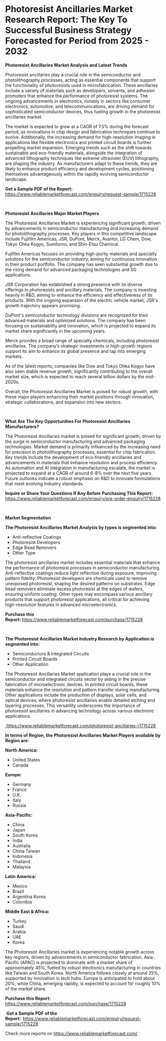 <p><h1>Photoresist Ancillaries Market Research Report: The Key To Successful Business Strategy Forecasted for Period from 2025 - 2032</h1></p><p><strong>Photoresist Ancillaries Market Analysis and Latest Trends</strong></p>
<p><p>Photoresist ancillaries play a crucial role in the semiconductor and photolithography processes, acting as essential components that support the functionality of photoresists used in microfabrication. These ancillaries include a variety of materials such as developers, solvents, and adhesion promoters that enhance the performance of photoresist systems. The ongoing advancements in electronics, notably in sectors like consumer electronics, automotive, and telecommunications, are driving demand for sophisticated semiconductor devices, thus fueling growth in the photoresist ancillaries market.</p><p>The market is expected to grow at a CAGR of 7.5% during the forecast period, as innovations in chip design and fabrication techniques continue to evolve. Additionally, the increasing demand for high-resolution imaging in applications like flexible electronics and printed circuit boards is further propelling market expansion. Emerging trends such as the shift towards sustainable and eco-friendly materials, alongside the integration of advanced lithography techniques like extreme ultraviolet (EUV) lithography, are shaping the industry. As manufacturers adapt to these trends, they are likely to enhance product efficiency and development cycles, positioning themselves advantageously within the rapidly evolving semiconductor landscape.</p></p>
<p><strong>Get a Sample PDF of the Report:&nbsp;</strong> <a href="https://www.reliablemarketforecast.com/enquiry/request-sample/1715228?utm_campaign=3525&utm_medium=2&utm_source=Github&utm_content=ia&utm_term=01042025&utm_id=photoresist-ancillaries">https://www.reliablemarketforecast.com/enquiry/request-sample/1715228</a></p>
<p>&nbsp;</p>
<p><strong>Photoresist Ancillaries Major Market Players</strong></p>
<p><p>The Photoresist Ancillaries Market is experiencing significant growth, driven by advancements in semiconductor manufacturing and increasing demand for photolithography processes. Key players in this competitive landscape include Fujifilm Americas, JSR, DuPont, Merck, Avantor, LG Chem, Dow, Tokyo Ohka Kogyo, Sumitomo, and Shin-Etsu Chemical.</p><p>Fujifilm Americas focuses on providing high-purity materials and specialty solutions for the semiconductor industry, aiming for continuous innovation in their product portfolio. The company has seen substantial growth due to the rising demand for advanced packaging technologies and 5G applications. </p><p>JSR Corporation has established a strong presence with its diverse offerings in photoresists and ancillary materials. The company is investing heavily in R&D, aiming to enhance the efficiency and effectiveness of its products. With the ongoing expansion of the electric vehicle market, JSR's growth trajectory appears promising.</p><p>DuPont's semiconductor technology divisions are recognized for their advanced materials and optimized solutions. The company has been focusing on sustainability and innovation, which is projected to expand its market share significantly in the upcoming years. </p><p>Merck provides a broad range of specialty chemicals, including photoresist ancillaries. The company’s strategic investments in high-growth regions support its aim to enhance its global presence and tap into emerging markets. </p><p>As of the latest reports, companies like Dow and Tokyo Ohka Kogyo have also seen stable revenue growth, significantly contributing to the overall market size, which is expected to reach several billion dollars by the mid-2020s.</p><p>Overall, the Photoresist Ancillaries Market is poised for robust growth, with these major players enhancing their market positions through innovation, strategic collaborations, and expansion into new sectors.</p></p>
<p>&nbsp;</p>
<p><strong>What Are The Key Opportunities For Photoresist Ancillaries Manufacturers?</strong></p>
<p><p>The Photoresist Ancillaries market is poised for significant growth, driven by the surge in semiconductor manufacturing and advanced packaging technologies. Market demand is primarily influenced by the increasing need for precision in photolithography processes, essential for chip fabrication. Key trends include the development of eco-friendly ancillaries and advancements in materials that enhance resolution and process efficiency. As automation and AI integration in manufacturing escalate, the market is projected to expand at a CAGR of around 6-8% over the next five years. Future outlooks indicate a robust emphasis on R&D to innovate formulations that meet evolving industry standards.</p></p>
<p><strong>Inquire or Share Your Questions If Any Before Purchasing This Report:</strong> <a href="https://www.reliablemarketforecast.com/enquiry/pre-order-enquiry/1715228?utm_campaign=3525&utm_medium=2&utm_source=Github&utm_content=ia&utm_term=01042025&utm_id=photoresist-ancillaries">https://www.reliablemarketforecast.com/enquiry/pre-order-enquiry/1715228</a></p>
<p>&nbsp;</p>
<p><strong>Market Segmentation</strong></p>
<p><strong>The Photoresist Ancillaries Market Analysis by types is segmented into:</strong></p>
<p><ul><li>Anti-reflective Coatings</li><li>Photoresist Developers</li><li>Edge Bead Removers</li><li>Other Type</li></ul></p>
<p><p>The photoresist ancillaries market includes essential materials that enhance the performance of photoresist processes in semiconductor manufacturing. Anti-reflective coatings reduce light reflection during exposure, improving pattern fidelity. Photoresist developers are chemicals used to remove unexposed photoresist, shaping the desired patterns on substrates. Edge bead removers eliminate excess photoresist at the edges of wafers, ensuring uniform coating. Other types may encompass various ancillary products that support photoresist applications, all critical for achieving high-resolution features in advanced microelectronics.</p></p>
<p><strong>Purchase this Report:&nbsp;</strong><a href="https://www.reliablemarketforecast.com/purchase/1715228?utm_campaign=3525&utm_medium=2&utm_source=Github&utm_content=ia&utm_term=01042025&utm_id=photoresist-ancillaries">https://www.reliablemarketforecast.com/purchase/1715228</a></p>
<p>&nbsp;</p>
<p><strong>The Photoresist Ancillaries Market Industry Research by Application is segmented into:</strong></p>
<p><ul><li>Semiconductors & Integrated Circuits</li><li>Printed Circuit Boards</li><li>Other Application</li></ul></p>
<p><p>The Photoresist Ancillaries Market application plays a crucial role in the semiconductor and integrated circuits sector by aiding in the precise fabrication of microelectronic devices. In printed circuit boards, these materials enhance the resolution and pattern transfer during manufacturing. Other applications include the production of displays, solar cells, and optical devices, where photoresist ancillaries enable detailed etching and layering processes. This versatility underscores the importance of photoresist ancillaries in advancing technology across various electronic applications.</p></p>
<p><a href="https://www.reliablemarketforecast.com/photoresist-ancillaries-r1715228?utm_campaign=3525&utm_medium=2&utm_source=Github&utm_content=ia&utm_term=01042025&utm_id=photoresist-ancillaries">&nbsp;https://www.reliablemarketforecast.com/photoresist-ancillaries-r1715228</a></p>
<p><strong>In terms of Region, the Photoresist Ancillaries Market Players available by Region are:</strong></p>
<p>
    <p> <strong> North America: </strong>
        <ul>
            <li>United States</li>
            <li>Canada</li>
        </ul>
        </p> 
    <p> <strong> Europe: </strong>
        <ul>
            <li>Germany</li>
            <li>France</li>
            <li>U.K.</li>
            <li>Italy</li>
            <li>Russia</li>
        </ul>
        </p> 
    <p> <strong> Asia-Pacific: </strong>
        <ul>
            <li>China</li>
            <li>Japan</li>
            <li>South Korea</li>
            <li>India</li>
            <li>Australia</li>
            <li>China Taiwan</li>
            <li>Indonesia</li>
            <li>Thailand</li>
            <li>Malaysia</li>
        </ul>
        </p> 
    <p> <strong> Latin America: </strong>
        <ul>
            <li>Mexico</li>
            <li>Brazil</li>
            <li>Argentina Korea</li>
            <li>Colombia</li>
        </ul>
        </p> 
    <p> <strong> Middle East & Africa: </strong>
        <ul>
            <li>Turkey</li>
            <li>Saudi</li>
            <li>Arabia</li>
            <li>UAE</li>
            <li>Korea</li>
        </ul>
    </p>
    </p>
<p><p>The Photoresist Ancillaries market is experiencing notable growth across key regions, driven by advancements in semiconductor fabrication. Asia-Pacific (APAC) is projected to dominate with a market share of approximately 45%, fueled by robust electronics manufacturing in countries like Taiwan and South Korea. North America follows closely at around 25%, supported by innovation in tech hubs. Europe is anticipated to hold about 20%, while China, emerging rapidly, is expected to account for roughly 10% of the market share.</p></p>
<p><strong>Purchase this Report: </strong><a href="https://www.reliablemarketforecast.com/purchase/1715228?utm_campaign=3525&utm_medium=2&utm_source=Github&utm_content=ia&utm_term=01042025&utm_id=photoresist-ancillaries">https://www.reliablemarketforecast.com/purchase/1715228</a></p>
<p>&nbsp;<strong>Get a Sample PDF of the Report:&nbsp;&nbsp;</strong><a href="https://www.reliablemarketforecast.com/enquiry/request-sample/1715228?utm_campaign=3525&utm_medium=2&utm_source=Github&utm_content=ia&utm_term=01042025&utm_id=photoresist-ancillaries">https://www.reliablemarketforecast.com/enquiry/request-sample/1715228</a></p>
<p><strong></strong></p>
<p>Check more reports on <a href="https://www.reliablemarketforecast.com/?utm_campaign=3525&utm_medium=2&utm_source=Github&utm_content=ia&utm_term=01042025&utm_id=photoresist-ancillaries">https://www.reliablemarketforecast.com/</a></p>